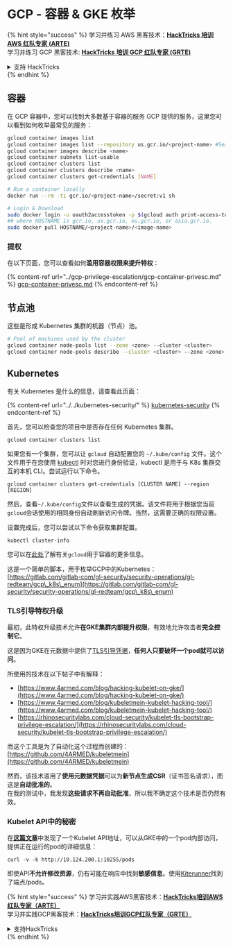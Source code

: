 # GCP - 容器 & GKE 枚举

{% hint style="success" %}
学习并练习 AWS 黑客技术：<img src="/.gitbook/assets/image.png" alt="" data-size="line">[**HackTricks 培训 AWS 红队专家 (ARTE)**](https://training.hacktricks.xyz/courses/arte)<img src="/.gitbook/assets/image.png" alt="" data-size="line">\
学习并练习 GCP 黑客技术: <img src="/.gitbook/assets/image (2).png" alt="" data-size="line">[**HackTricks 培训 GCP 红队专家 (GRTE)**<img src="/.gitbook/assets/image (2).png" alt="" data-size="line">](https://training.hacktricks.xyz/courses/grte)

<details>

<summary>支持 HackTricks</summary>

* 检查 [**订阅计划**](https://github.com/sponsors/carlospolop)!
* **加入** 💬 [**Discord 群组**](https://discord.gg/hRep4RUj7f) 或 [**电报群组**](https://t.me/peass) 或 **关注** 我们的 **Twitter** 🐦 [**@hacktricks\_live**](https://twitter.com/hacktricks\_live)**.**
* 通过向 [**HackTricks**](https://github.com/carlospolop/hacktricks) 和 [**HackTricks Cloud**](https://github.com/carlospolop/hacktricks-cloud) github 仓库提交 PR 来分享黑客技巧。

</details>
{% endhint %}

## 容器

在 GCP 容器中，您可以找到大多数基于容器的服务 GCP 提供的服务，这里您可以看到如何枚举最常见的服务：
```bash
gcloud container images list
gcloud container images list --repository us.gcr.io/<project-name> #Search in other subdomains repositories
gcloud container images describe <name>
gcloud container subnets list-usable
gcloud container clusters list
gcloud container clusters describe <name>
gcloud container clusters get-credentials [NAME]

# Run a container locally
docker run --rm -ti gcr.io/<project-name>/secret:v1 sh

# Login & Download
sudo docker login -u oauth2accesstoken -p $(gcloud auth print-access-token) https://HOSTNAME
## where HOSTNAME is gcr.io, us.gcr.io, eu.gcr.io, or asia.gcr.io.
sudo docker pull HOSTNAME/<project-name>/<image-name>
```
### 提权

在以下页面，您可以查看如何**滥用容器权限来提升特权**：

{% content-ref url="../gcp-privilege-escalation/gcp-container-privesc.md" %}
[gcp-container-privesc.md](../gcp-privilege-escalation/gcp-container-privesc.md)
{% endcontent-ref %}

## 节点池

这些是形成 Kubernetes 集群的机器（节点）池。
```bash
# Pool of machines used by the cluster
gcloud container node-pools list --zone <zone> --cluster <cluster>
gcloud container node-pools describe --cluster <cluster> --zone <zone> <node-pool>
```
## Kubernetes

有关 Kubernetes 是什么的信息，请查看此页面：

{% content-ref url="../../kubernetes-security/" %}
[kubernetes-security](../../kubernetes-security/)
{% endcontent-ref %}

首先，您可以检查您的项目中是否存在任何 Kubernetes 集群。
```
gcloud container clusters list
```
如果您有一个集群，您可以让 `gcloud` 自动配置您的 `~/.kube/config` 文件。这个文件用于在您使用 [kubectl](https://kubernetes.io/docs/reference/kubectl/overview/) 时对您进行身份验证，kubectl 是用于与 K8s 集群交互的本机 CLI。尝试运行以下命令。
```
gcloud container clusters get-credentials [CLUSTER NAME] --region [REGION]
```
然后，查看`~/.kube/config`文件以查看生成的凭据。该文件将用于根据您当前`gcloud`会话使用的相同身份自动刷新访问令牌。当然，这需要正确的权限设置。

设置完成后，您可以尝试以下命令获取集群配置。
```
kubectl cluster-info
```
您可以在[此处](https://cloud.google.com/sdk/gcloud/reference/container/)了解有关`gcloud`用于容器的更多信息。

这是一个简单的脚本，用于枚举GCP中的Kubernetes：[https://gitlab.com/gitlab-com/gl-security/security-operations/gl-redteam/gcp\_k8s\_enum](https://gitlab.com/gitlab-com/gl-security/security-operations/gl-redteam/gcp\_k8s\_enum)

### TLS引导特权升级

最初，此特权升级技术允许**在GKE集群内部提升权限**，有效地允许攻击者**完全控制它**。

这是因为GKE在元数据中提供了[TLS引导凭据](https://kubernetes.io/docs/reference/command-line-tools-reference/kubelet-tls-bootstrapping/)，**任何人只要破坏一个pod就可以访问**。

所使用的技术在以下帖子中有解释：

* [https://www.4armed.com/blog/hacking-kubelet-on-gke/](https://www.4armed.com/blog/hacking-kubelet-on-gke/)
* [https://www.4armed.com/blog/kubeletmein-kubelet-hacking-tool/](https://www.4armed.com/blog/kubeletmein-kubelet-hacking-tool/)
* [https://rhinosecuritylabs.com/cloud-security/kubelet-tls-bootstrap-privilege-escalation/](https://rhinosecuritylabs.com/cloud-security/kubelet-tls-bootstrap-privilege-escalation/)

而这个工具是为了自动化这个过程而创建的：[https://github.com/4ARMED/kubeletmein](https://github.com/4ARMED/kubeletmein)

然而，该技术滥用了**使用元数据凭据**可以为**新节点生成CSR**（证书签名请求），而这是**自动批准的**。\
在我的测试中，我发现**这些请求不再自动批准**，所以我不确定这个技术是否仍然有效。

### Kubelet API中的秘密 <a href="#the-kubelet-api-git-secrets-redux" id="the-kubelet-api-git-secrets-redux"></a>

在[**这篇文章**](https://blog.assetnote.io/2022/05/06/cloudflare-pages-pt3/)中发现了一个Kubelet API地址，可以从GKE中的一个pod内部访问，提供正在运行的pod的详细信息：
```
curl -v -k http://10.124.200.1:10255/pods
```
即使API**不允许修改资源**，仍有可能在响应中找到**敏感信息**。使用[Kiterunner](https://github.com/assetnote/kiterunner)找到了端点/pods。

{% hint style="success" %}
学习并实践AWS黑客技术：<img src="/.gitbook/assets/image.png" alt="" data-size="line">[**HackTricks培训AWS红队专家（ARTE）**](https://training.hacktricks.xyz/courses/arte)<img src="/.gitbook/assets/image.png" alt="" data-size="line">\
学习并实践GCP黑客技术：<img src="/.gitbook/assets/image (2).png" alt="" data-size="line">[**HackTricks培训GCP红队专家（GRTE）**<img src="/.gitbook/assets/image (2).png" alt="" data-size="line">](https://training.hacktricks.xyz/courses/grte)

<details>

<summary>支持HackTricks</summary>

* 检查[**订阅计划**](https://github.com/sponsors/carlospolop)!
* **加入** 💬 [**Discord群组**](https://discord.gg/hRep4RUj7f) 或 [**电报群组**](https://t.me/peass) 或 **关注**我们的**Twitter** 🐦 [**@hacktricks\_live**](https://twitter.com/hacktricks\_live)**.**
* 通过向[**HackTricks**](https://github.com/carlospolop/hacktricks)和[**HackTricks Cloud**](https://github.com/carlospolop/hacktricks-cloud) github仓库提交PR来分享黑客技巧。

</details>
{% endhint %}
